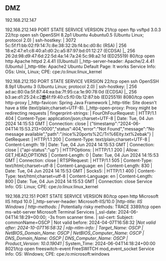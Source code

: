 ## DMZ
192.168.212.147

192.168.212.149
PORT   STATE SERVICE VERSION
21/tcp open  ftp     vsftpd 3.0.3
22/tcp open  ssh     OpenSSH 8.2p1 Ubuntu 4ubuntu0.5 (Ubuntu Linux; protocol 2.0)
| ssh-hostkey: 
|   3072 5c:5f:f1:bb:02:f9:14:7c:8e:38:32:2b:f4:bc:d0:8c (RSA)
|   256 18:e2:47:e1:c8:40:a1:d0:2c:a5:87:97:bd:01:12:27 (ECDSA)
|_  256 26:2d:98:d9:47:6d:22:5d:4a:14:7a:24:5c:98:a2:1d (ED25519)
80/tcp open  http    Apache httpd 2.4.41 ((Ubuntu))
|_http-server-header: Apache/2.4.41 (Ubuntu)
|_http-title: Apache2 Ubuntu Default Page: It works
Service Info: OSs: Unix, Linux; CPE: cpe:/o:linux:linux_kernel


192.168.212.150
PORT     STATE SERVICE    VERSION
22/tcp   open  ssh        OpenSSH 8.9p1 Ubuntu 3 (Ubuntu Linux; protocol 2.0)
| ssh-hostkey: 
|   256 ad:ac:80:0a:5f:87:44:ea:ba:7f:95:ca:1e:90:78:0d (ECDSA)
|_  256 b3:ae:d1:25:24:c2:ab:4f:f9:40:c5:f0:0b:12:87:bb (ED25519)
8080/tcp open  http-proxy
|_http-favicon: Spring Java Framework
|_http-title: Site doesn't have a title (text/plain;charset=UTF-8).
|_http-open-proxy: Proxy might be redirecting requests
| fingerprint-strings: 
|   FourOhFourRequest: 
|     HTTP/1.1 404 
|     Content-Type: application/json;charset=UTF-8
|     Date: Tue, 04 Jun 2024 14:15:53 GMT
|     Connection: close
|     {"timestamp":"2024-06-04T14:15:53.213+0000","status":404,"error":"Not Found","message":"No message available","path":"/nice%20ports%2C/Tri%6Eity.txt%2ebak"}
|   GetRequest: 
|     HTTP/1.1 200 
|     Content-Type: text/plain;charset=UTF-8
|     Content-Length: 19
|     Date: Tue, 04 Jun 2024 14:15:53 GMT
|     Connection: close
|     {"api-status":"up"}
|   HTTPOptions: 
|     HTTP/1.1 200 
|     Allow: GET,HEAD,OPTIONS
|     Content-Length: 0
|     Date: Tue, 04 Jun 2024 14:15:53 GMT
|     Connection: close
|   RTSPRequest: 
|     HTTP/1.1 505 
|     Content-Type: text/html;charset=utf-8
|     Content-Language: en
|     Content-Length: 830
|     Date: Tue, 04 Jun 2024 14:15:53 GMT
|   Socks5: 
|     HTTP/1.1 400 
|     Content-Type: text/html;charset=utf-8
|     Content-Language: en
|     Content-Length: 800
|     Date: Tue, 04 Jun 2024 14:15:53 GMT
|     Connection: close
Service Info: OS: Linux; CPE: cpe:/o:linux:linux_kernel

192.168.212.151
PORT     STATE SERVICE          VERSION
80/tcp   open  http             Microsoft IIS httpd 10.0
|_http-server-header: Microsoft-IIS/10.0
|_http-title: IIS Windows
| http-methods: 
|_  Potentially risky methods: TRACE
3389/tcp open  ms-wbt-server    Microsoft Terminal Services
|_ssl-date: 2024-06-04T14:18:29+00:00; -3s from scanner time.
| ssl-cert: Subject: commonName=OSCP
| Not valid before: 2024-04-07T16:58:32
|_Not valid after:  2024-10-07T16:58:32
| rdp-ntlm-info: 
|   Target_Name: OSCP
|   NetBIOS_Domain_Name: OSCP
|   NetBIOS_Computer_Name: OSCP
|   DNS_Domain_Name: OSCP
|   DNS_Computer_Name: OSCP
|   Product_Version: 10.0.19041
|_  System_Time: 2024-06-04T14:18:24+00:00
8021/tcp open  freeswitch-event FreeSWITCH mod_event_socket
Service Info: OS: Windows; CPE: cpe:/o:microsoft:windows


